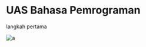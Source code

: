# UAS Bahasa Pemrograman 

langkah pertama

![a](https://user-images.githubusercontent.com/46584196/55853991-7e5c3800-5b8d-11e9-9e7b-bb1460333f7b.png)
